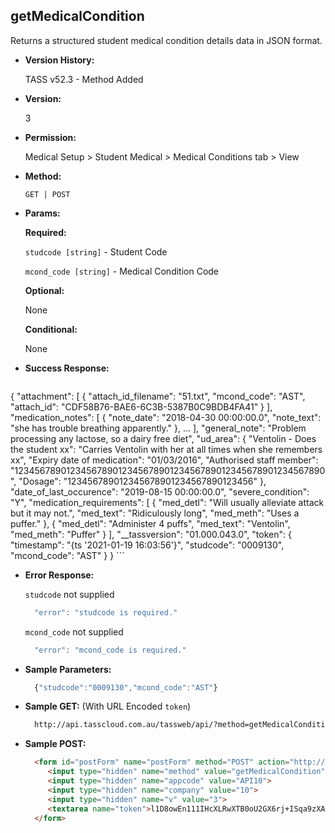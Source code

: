 **getMedicalCondition**
----
  Returns a structured student medical condition details data in JSON format.
  
* **Version History:**

  TASS v52.3 - Method Added

* **Version:**

  3

* **Permission:**

  Medical Setup > Student Medical > Medical Conditions tab > View

* **Method:**

  `GET | POST`
  
*  **Params:**

   **Required:**
 
   `studcode [string]` - Student Code

   `mcond_code [string]` - Medical Condition Code

   **Optional:**

   None

   **Conditional:**

   None

* **Success Response:**

    ```javascript
{
	"attachment": [
				{
				"attach_id_filename": "51.txt",
				"mcond_code": "AST",
				"attach_id": "CDF58B76-BAE6-6C3B-5387B0C9BDB4FA41"
				}
	],
	"medication_notes": [
				{
				"note_date": "2018-04-30 00:00:00.0",
				"note_text": "she has trouble breathing apparently."
				},
				...
	],
	"general_note": "Problem processing any lactose, so a dairy free diet",
	"ud_area": {
				"Ventolin - Does the student xx": "Carries Ventolin with her at all times when she remembers xx",
				"Expiry date of medication": "01/03/2016",
				"Authorised staff member": "123456789012345678901234567890123456789012345678901234567890",
				"Dosage": "123456789012345678901234567890123456"
	},
	"date_of_last_occurence": "2019-08-15 00:00:00.0",
	"severe_condition": "Y",
	"medication_requirements": [
				{
					"med_detl": "Will usually alleviate attack but it may not.",
					"med_text": "Ridiculously long",
					"med_meth": "Uses a puffer."
				},
				{
					"med_detl": "Administer 4 puffs",
					"med_text": "Ventolin",
					"med_meth": "Puffer"
				}
	],
	"__tassversion": "01.000.043.0",
	"token": {
			"timestamp": "{ts '2021-01-19 16:03:56'}",
			"studcode": "0009130",
			"mcond_code": "AST"
	}
}
    ```
 
* **Error Response:**

    `studcode` not supplied
    ```javascript
      "error": "studcode is required."
    ```

    `mcond_code` not supplied
    ```javascript
      "error": "mcond_code is required."
    ```

* **Sample Parameters:**

  ```javascript
    {"studcode":"0009130","mcond_code":"AST"}
  ```

* **Sample GET:** (With URL Encoded `token`)

  ```HTML
    http://api.tasscloud.com.au/tassweb/api/?method=getMedicalCondition&appcode=API10&company=10&v=3&token=l1D8owEn111IHcXLRwXTB0oU2GX6rj%2BISqa9zXA8We3J3mwgjW5pdUvFK3%2FIZ4mJ4bMyfKTmEoup%2B3tTE9GeLQ%3D%3D
  ```
  
* **Sample POST:**

  ```HTML
    <form id="postForm" name="postForm" method="POST" action="http://api.tasscloud.com.au/tassweb/api/">
       <input type="hidden" name="method" value="getMedicalCondition">
       <input type="hidden" name="appcode" value="API10">
       <input type="hidden" name="company" value="10">
       <input type="hidden" name="v" value="3">
       <textarea name="token">l1D8owEn111IHcXLRwXTB0oU2GX6rj+ISqa9zXA8We3J3mwgjW5pdUvFK3/IZ4mJ4bMyfKTmEoup+3tTE9GeLQ==</textarea>
    </form>
  ```
